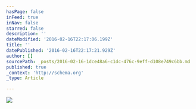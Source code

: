 ```yaml
---
hasPage: false
inFeed: true
inNav: false
starred: false
description: ''
dateModified: '2016-02-16T22:17:06.199Z'
title: ''
datePublished: '2016-02-16T22:17:21.929Z'
author: []
sourcePath: _posts/2016-02-16-1dce48a6-c1dc-476c-9eff-d108e749c6bb.md
published: true
_context: 'http://schema.org'
_type: Article

---
```

![](https://the-grid-user-content.s3-us-west-2.amazonaws.com/7312e82a-2e26-454f-b652-02cf1a1216cd.jpg)